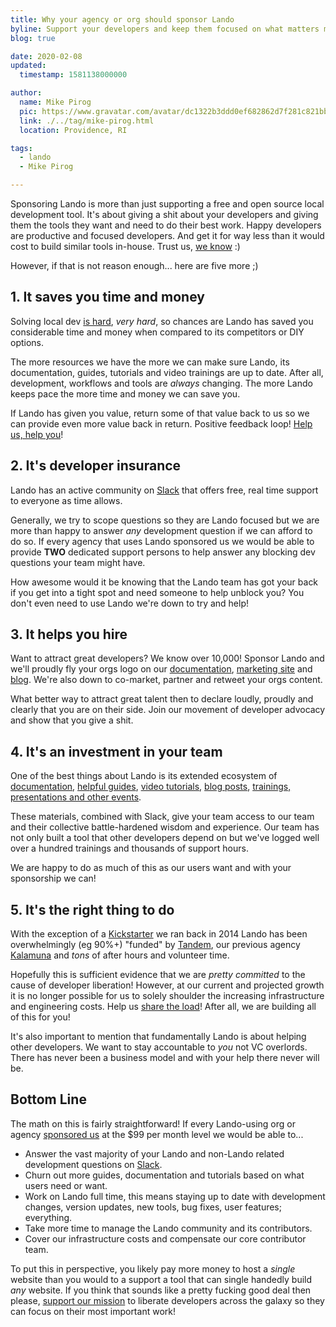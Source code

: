 ```yaml
---
title: Why your agency or org should sponsor Lando
byline: Support your developers and keep them focused on what matters most; achieving your organization or client's goals, not solving DevOps problems! And, get your orgs name in front tens of thousands of potential hires and clients while doing it!
blog: true

date: 2020-02-08
updated:
  timestamp: 1581138000000

author:
  name: Mike Pirog
  pic: https://www.gravatar.com/avatar/dc1322b3ddd0ef682862d7f281c821bb
  link: ./../tag/mike-pirog.html
  location: Providence, RI

tags:
  - lando
  - Mike Pirog

---
```


Sponsoring Lando is more than just supporting a free and open source local development tool. It's about giving a shit about your developers and giving them the tools they want and need to do their best work. Happy developers are productive and focused developers. And get it for way less than it would cost to build similar tools in-house. Trust us, [we know](/2017/10/24/journey-lando/) :)

However, if that is not reason enough... here are five more ;)

## 1. It saves you time and money

Solving local dev [is hard](/2017/10/24/journey-lando/), _very hard_, so chances are Lando has saved you considerable time and money when compared to its competitors or DIY options.

The more resources we have the more we can make sure Lando, its documentation, guides, tutorials and video trainings are up to date. After all, development, workflows and tools are _always_ changing. The more Lando keeps pace the more time and money we can save you.

If Lando has given you value, return some of that value back to us so we can provide even more value back in return. Positive feedback loop! [Help us, help you](https://www.youtube.com/watch?v=XmlXU4uK5rA)!

## 2. It's developer insurance

Lando has an active community on [Slack](https://launchpass.com/devwithlando) that offers free, real time support to everyone as time allows.

Generally, we try to scope questions so they are Lando focused but we are more than happy to answer _any_ development question if we can afford to do so. If every agency that uses Lando sponsored us we would be able to provide **TWO** dedicated support persons to help answer any blocking dev questions your team might have.

How awesome would it be knowing that the Lando team has got your back if you get into a tight spot and need someone to help unblock you? You don't even need to use Lando we're down to try and help!

## 3. It helps you hire

Want to attract great developers? We know over 10,000! Sponsor Lando and we'll proudly fly your orgs logo on our [documentation](https://docs.lando.dev), [marketing site](https://lando.dev) and [blog](https://docs.lando.dev). We're also down to co-market, partner and retweet your orgs content.

What better way to attract great talent then to declare loudly, proudly and clearly that you are on their side. Join our movement of developer advocacy and show that you give a shit.

## 4. It's an investment in your team

One of the best things about Lando is its extended ecosystem of [documentation](https://docs.lando.dev), [helpful guides](https://docs.lando.dev/guides/lando-info.html), [video tutorials](https://www.youtube.com/channel/UCl_QBNuGJNoo7yH-n18K7Kg), [blog posts](https://blog.lando.dev), [trainings, presentations and other events](https://events.lando.dev).

These materials, combined with Slack, give your team access to our team and their collective battle-hardened wisdom and experience. Our team has not only built a tool that other developers depend on but we've logged well over a hundred trainings and thousands of support hours.

We are happy to do as much of this as our users want and with your sponsorship we can!

## 5. It's the right thing to do

With the exception of a [Kickstarter](https://www.kickstarter.com/projects/kalabox/kalabox-advanced-web-tools-for-the-people) we ran back in 2014 Lando has been overwhelmingly (eg 90%+) "funded" by [Tandem](https://thinktandem.io), our previous agency [Kalamuna](https://kalamuna.ca) and _tons_ of after hours and volunteer time.

Hopefully this is sufficient evidence that we are _pretty committed_ to the cause of developer liberation! However, at our current and projected growth it is no longer possible for us to solely shoulder the increasing infrastructure and engineering costs. Help us [share the load](https://www.youtube.com/watch?v=wlJgD4GuDVs)! After all, we are building all of this for you!

It's also important to mention that fundamentally Lando is about helping other developers. We want to stay accountable to _you_ not VC overlords. There has never been a business model and with your help there never will be.

## Bottom Line

The math on this is fairly straightforward! If every Lando-using org or agency [sponsored us](https://lando.dev/sponsor/) at the $99 per month level we would be able to...

* Answer the vast majority of your Lando and non-Lando related development questions on [Slack](https://launchpass.com/devwithlando).
* Churn out more guides, documentation and tutorials based on what users need or want.
* Work on Lando full time, this means staying up to date with development changes, version updates, new tools, bug fixes, user features; everything.
* Take more time to manage the Lando community and its contributors.
* Cover our infrastructure costs and compensate our core contributor team.

To put this in perspective, you likely pay more money to host a _single_ website than you would to a support a tool that can single handedly build _any_ website. If you think that sounds like a pretty fucking good deal then please, [support our mission](https://lando.dev/sponsor) to liberate developers across the galaxy so they can focus on their most important work!
